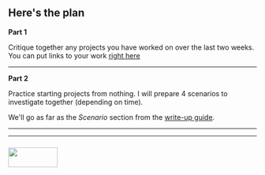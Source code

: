 ## Here's the plan

__Part 1__

Critique together any projects you have worked on over the last two weeks.  You can put links to your work [right here](https://github.com/elewa-academy/data-science/issues/1)

---

__Part 2__

Practice starting projects from nothing.  I will prepare 4 scenarios to investigate together (depending on time). 

We'll go as far as the _Scenario_ section from the [write-up guide](https://github.com/elewa-academy/data-science/blob/master/writeup-guide.md).

___
___
### <a href="http://elewa.education/blog" target="_blank"><img src="https://user-images.githubusercontent.com/18554853/34921062-506450ae-f97d-11e7-875f-6feeb26ad72d.png" width="100" height="40"/></a>


